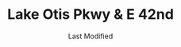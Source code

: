 ---
layout: location-page
date: Last Modified
description: "Local COVID-19 testing is available at Lake Otis Pkwy & E 42nd in Anchorage, Alaska, USA."
permalink: "locations/alaska/anchorage/lake-otis-pkwy-and-e-42nd/"
tags:
  - locations
  - alaska
title: Lake Otis Pkwy & E 42nd
uniqueName: lake-otis-pkwy-and-e-42nd
state: Alaska
stateAbbr: AK
hood: "Anchorage"
address: "corner of Lake Otis Parkway and East 42nd Avenue"
city: "Anchorage"
zip: "99508"
zipsNearby: "99501 99502 99503 99504 99505 99506 99507 99508 99509 99510 99511 99513 99514 99515 99516 99517 99518 99519 99520 99521 99522 99523 99524 99529 99530 99540 99599 99695 99567 99572 99577 99587 99605 99611 99635 99631 99645 99672 99682 99623 99629 99652 99654 99687 99694 99688" 
mapUrl: "http://maps.apple.com/?q=Lake+Otis+Pkwy+and+E+42nd&address=corner+of+Lake+Otis+Parkway+and+East+42nd+Avenue,Anchorage,Alaska,99508"
locationType: Drive-thru
phone: ""
website: "undefined"
onlineBooking: undefined
closed: undefined
closedUpdate: April 20th, 2020
notes: "Free. Requires doctor's referral."
days: Everyday
hours: 9AM-7PM
ctaMessage: No contact info available.
---